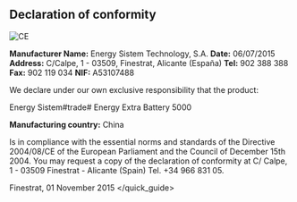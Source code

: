 ## Declaration of conformity

![CE](http://static.energysistem.com/images/manuals/39052/54887c2a4f567.jpg)

**Manufacturer Name:** Energy Sistem Technology, S.A.
**Date:** 06/07/2015
**Address:** C/Calpe, 1 - 03509, Finestrat, Alicante (España)
**Tel:** 902 388 388
**Fax:** 902 119 034
**NIF:** A53107488

We declare under our own exclusive responsibility that the product:

Energy Sistem#trade# Energy Extra Battery 5000

**Manufacturing country:** China

Is in compliance with the essential norms and standards of the Directive 2004/08/CE of the European Parliament and the Council of December 15th 2004. You may request a copy of the declaration of conformity at C/ Calpe, 1 - 03509 Finestrat - Alicante (Spain) Tel. +34 966 831 05.

Finestrat,  01 November 2015
</quick_guide>

